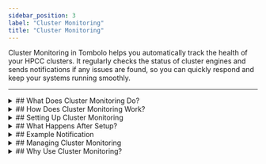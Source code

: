 ```yaml
---
sidebar_position: 3
label: "Cluster Monitoring"
title: "Cluster Monitoring"
---
```


Cluster Monitoring in Tombolo helps you automatically track the health of your HPCC clusters. It regularly checks the status of cluster engines and sends notifications if any issues are found, so you can quickly respond and keep your systems running smoothly.

---

<div class="custom_details_component">
<details class="env_config-details">
<summary>
## What Does Cluster Monitoring Do?
</summary>

- **Monitors Cluster Engines**: Tombolo checks the status of key cluster engines—Thor, Roxie, and HThor—on each cluster you select.
- **Detects Problems**: If any engine is not in the "Active" state (for example, if it is down or paused), Tombolo will consider this a problem.
- **Sends Alerts**: When a problem is detected, Tombolo sends a notification to your chosen contacts with details about the issue.

</details>
</div>

<div class="custom_details_component">
<details class="env_config-details">
<summary>
## How Does Cluster Monitoring Work?
</summary>

1. **Setup**: You create a cluster monitoring configuration in Tombolo, specifying which cluster to monitor and who should be notified.
2. **Automatic Checks**: Tombolo runs checks at regular intervals (default: every 10 minutes). It connects to each cluster and asks for the status of all engines.
3. **Problem Detection**: Tombolo looks at the status of each engine. If any engine is not "Active", it marks that cluster as problematic.
4. **Notification**: For each problematic cluster, Tombolo sends an email (and optionally other notifications) to the contacts you provided. The notification includes:
   - The name of the cluster
   - Which engines are not active
   - A description of the issue
   - The time the problem was detected

</details>
</div>

<div class="custom_details_component">
<details class="env_config-details">
<summary>
## Setting Up Cluster Monitoring
</summary>

To set up cluster monitoring in Tombolo, follow these steps. After creating the monitoring, it must be approved and activated for the monitoring to take effect.

1. Go to the **Monitoring** menu and select **Cluster**.
2. Click the **Action** button and choose **Add Cluster Monitoring**.
3. A modal or form will appear. Complete the required details:
   - **Monitoring Name**: Enter a unique name for this monitoring setup.
   - **Description**: Add a brief description to help you remember the purpose of this monitoring.
   - **Cluster**: Select the cluster you want to monitor.
   - **Notification Contacts**: Enter the email addresses of the main people who should receive alerts. You can also add secondary contacts or MS Teams webhooks.
   - (If enabled) **Domain/Product Category**: For organizations using ASR integrations, you can specify domain and product category for more targeted notifications.
4. Save and submit your monitoring configuration. It must be approved before it becomes eligible to be activated. Approval does not automatically activate the monitoring; it must be activated separately.

</details>
</div>

<div class="custom_details_component">
<details class="env_config-details">
<summary>
## What Happens After Setup?
</summary>

- Tombolo will automatically check your clusters at the configured interval.
- If any engine is not "Active", Tombolo will send notifications to your chosen contacts.
- Notifications include all relevant details so you can quickly identify and resolve the issue.

</details>
</div>

<div class="custom_details_component">
<details class="env_config-details">
<summary>
## Example Notification
</summary>

> **Subject:** Cluster Monitoring Alert: Cluster "FinanceCluster" has 2 engines in non-active state  
> **Details:**
>
> - Cluster: FinanceCluster
> - Problematic Engines: Thor (Paused), Roxie (Down)
> - Detected at: 2025-08-21 10:15 AM
> - Description: FinanceCluster has 2 cluster(s) in non-active state.

</details>
</div>

<div class="custom_details_component">
<details class="env_config-details">
<summary>
## Managing Cluster Monitoring
</summary>

- **Edit**: You can update all fields for a specific cluster monitoring by clicking **Edit** in the Actions menu.
- **Bulk Edit**: You can update multiple cluster monitorings at once.
- **View Details**: Click on a monitoring entry to see its current status and history of alerts.

</details>
</div>

<div class="custom_details_component">
<details class="env_config-details">
<summary>
## Why Use Cluster Monitoring?
</summary>

Cluster Monitoring helps you:

- Detect problems early, before they impact your work
- Respond quickly to outages or engine failures
- Keep your clusters running smoothly with minimal manual effort

</details>
</div>
